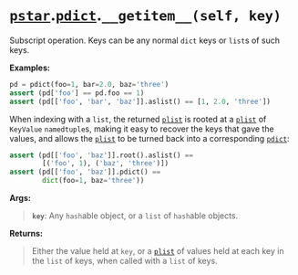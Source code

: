 # [`pstar`](/docs/pstar.md).[`pdict`](/docs/pstar_pdict.md).`__getitem__(self, key)`

Subscript operation. Keys can be any normal `dict` keys or `list`s of such keys.

**Examples:**
```python
pd = pdict(foo=1, bar=2.0, baz='three')
assert (pd['foo'] == pd.foo == 1)
assert (pd[['foo', 'bar', 'baz']].aslist() == [1, 2.0, 'three'])
```

When indexing with a `list`, the returned [`plist`](/docs/pstar_plist.md) is rooted at a [`plist`](/docs/pstar_plist.md) of
`KeyValue` `namedtuple`s, making it easy to recover the keys that gave the values, and
allows the [`plist`](/docs/pstar_plist.md) to be turned back into a corresponding [`pdict`](/docs/pstar_pdict.md):
```python
assert (pd[['foo', 'baz']].root().aslist() ==
        [('foo', 1), ('baz', 'three')])
assert (pd[['foo', 'baz']].pdict() ==
        dict(foo=1, baz='three'))
```

**Args:**

>    **`key`**: Any `hash`able object, or a `list` of `hash`able objects.

**Returns:**

>    Either the value held at `key`, or a [`plist`](/docs/pstar_plist.md) of values held at each key in the `list`
>    of keys, when called with a `list` of keys.



